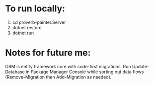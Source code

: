# To run locally:
1. cd proverb-painter.Server
2. dotnet restore
3. dotnet run

# Notes for future me:
ORM is entity framework core with code-first migrations.
Run Update-Database in Package Manager Console while sorting out data flows (Remove-Migration then Add-Migration as needed).
